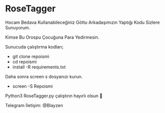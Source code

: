 # RoseTagger
Hocam Bedava Kullanabileceğiniz Göttu Arkadaşımızın Yaptığı Kodu Sizlere Sunuyorum.

Kimse Bu Orospu Çocuğuna Para Yedirmesin.

Sunucuda çalıştırma kodları;

- git clone repoismi
- cd repoismi
- install -R requirements.txt 

Daha sonra screen s dosyanızı kurun.

- screen -S Repoismi

Python3 RoseTagger.py çalıştırın hayırlı olsun 🥰

Telegram İletişim: @Blayzen
